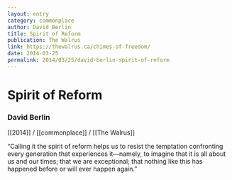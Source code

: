 ```yaml
---
layout: entry
category: commonplace
author: David Berlin
title: Spirit of Reform
publication: The Walrus
link: https://thewalrus.ca/chimes-of-freedom/
date: 2014-03-25
permalink: 2014/03/25/david-berlin-spirit-of-reform
---
```


# Spirit of Reform

### David Berlin

[[2014]] / [[commonplace]] / [[The Walrus]]

“Calling it the spirit of reform helps us to resist the temptation confronting every generation that experiences it—namely, to imagine that it is all about us and our times; that we are exceptional; that nothing like this has happened before or will ever happen again.”